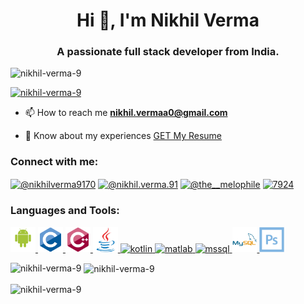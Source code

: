<h1 align="center">Hi 👋, I'm Nikhil Verma</h1>
<h3 align="center">A passionate full stack developer from India.</h3>

<p align="left"> <img src="https://komarev.com/ghpvc/?username=nikhil-verma-9&label=Profile%20views&color=0e75b6&style=flat" alt="nikhil-verma-9" /> </p>

<p align="left"> <a href="https://github.com/ryo-ma/github-profile-trophy"><img src="https://github-profile-trophy.vercel.app/?username=nikhil-verma-9" alt="nikhil-verma-9" /></a> </p>

- 📫 How to reach me **nikhil.vermaa0@gmail.com**

- 📄 Know about my experiences [GET My Resume](https://docs.google.com/document/d/1TpeJCfVOyEZRnrGSqcqM8KtNPpqIagWJ/edit?usp=sharing&ouid=100452747812751546763&rtpof=true&sd=true)

<h3 align="left">Connect with me:</h3>
<p align="left">
<a href="https://www.linkedin.com/in/nikhilverma9170/" target="blank"><img align="center" src="https://raw.githubusercontent.com/rahuldkjain/github-profile-readme-generator/master/src/images/icons/Social/linked-in-alt.svg" alt="@nikhilverma9170" height="30" width="40" /></a>
<a href="https://fb.com/@nikhil.verma.91" target="blank"><img align="center" src="https://raw.githubusercontent.com/rahuldkjain/github-profile-readme-generator/master/src/images/icons/Social/facebook.svg" alt="@nikhil.verma.91" height="30" width="40" /></a>
<a href="https://instagram.com/nikhil__27" target="blank"><img align="center" src="https://raw.githubusercontent.com/rahuldkjain/github-profile-readme-generator/master/src/images/icons/Social/instagram.svg" alt="@the__melophile" height="30" width="40" /></a>
<a href="https://discord.gg/7924" target="blank"><img align="center" src="https://raw.githubusercontent.com/rahuldkjain/github-profile-readme-generator/master/src/images/icons/Social/discord.svg" alt="7924" height="30" width="40" /></a>
</p>

<h3 align="left">Languages and Tools:</h3>
<p align="left"> <a href="https://developer.android.com" target="_blank"> <img src="https://raw.githubusercontent.com/devicons/devicon/master/icons/android/android-original-wordmark.svg" alt="android" width="40" height="40"/> </a> <a href="https://www.cprogramming.com/" target="_blank"> <img src="https://raw.githubusercontent.com/devicons/devicon/master/icons/c/c-original.svg" alt="c" width="40" height="40"/> </a> <a href="https://www.w3schools.com/cpp/" target="_blank"> <img src="https://raw.githubusercontent.com/devicons/devicon/master/icons/cplusplus/cplusplus-original.svg" alt="cplusplus" width="40" height="40"/> </a> <a href="https://www.java.com" target="_blank"> <img src="https://raw.githubusercontent.com/devicons/devicon/master/icons/java/java-original.svg" alt="java" width="40" height="40"/> </a> <a href="https://kotlinlang.org" target="_blank"> <img src="https://www.vectorlogo.zone/logos/kotlinlang/kotlinlang-icon.svg" alt="kotlin" width="40" height="40"/> </a> <a href="https://www.mathworks.com/" target="_blank"> <img src="https://upload.wikimedia.org/wikipedia/commons/2/21/Matlab_Logo.png" alt="matlab" width="40" height="40"/> </a> <a href="https://www.microsoft.com/en-us/sql-server" target="_blank"> <img src="https://www.svgrepo.com/show/303229/microsoft-sql-server-logo.svg" alt="mssql" width="40" height="40"/> </a> <a href="https://www.mysql.com/" target="_blank"> <img src="https://raw.githubusercontent.com/devicons/devicon/master/icons/mysql/mysql-original-wordmark.svg" alt="mysql" width="40" height="40"/> </a> <a href="https://www.photoshop.com/en" target="_blank"> <img src="https://raw.githubusercontent.com/devicons/devicon/master/icons/photoshop/photoshop-line.svg" alt="photoshop" width="40" height="40"/> </a> </p>

<p><img align="left" src="https://github-readme-stats.vercel.app/api/top-langs?username=nikhil-verma-9&show_icons=true&locale=en&layout=compact" alt="nikhil-verma-9" /></p>

<p>&nbsp;<img align="center" src="https://github-readme-stats.vercel.app/api?username=nikhil-verma-9&show_icons=true&locale=en" alt="nikhil-verma-9" /></p>

<p><img align="center" src="https://github-readme-streak-stats.herokuapp.com/?user=nikhil-verma-9&" alt="nikhil-verma-9" /></p>
